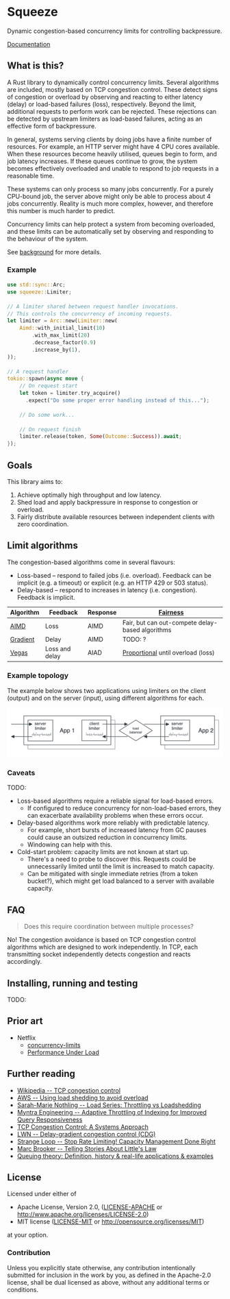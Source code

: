 # Squeeze

Dynamic congestion-based concurrency limits for controlling backpressure.

[Documentation](./docs/index.md)

## What is this?

A Rust library to dynamically control concurrency limits. Several algorithms are included, mostly based on TCP congestion control. These detect signs of congestion or overload by observing and reacting to either latency (delay) or load-based failures (loss), respectively. Beyond the limit, additional requests to perform work can be rejected. These rejections can be detected by upstream limiters as load-based failures, acting as an effective form of backpressure.

In general, systems serving clients by doing jobs have a finite number of resources. For example, an HTTP server might have 4 CPU cores available. When these resources become heavily utilised, queues begin to form, and job latency increases. If these queues continue to grow, the system becomes effectively overloaded and unable to respond to job requests in a reasonable time.

These systems can only process so many jobs concurrently. For a purely CPU-bound job, the server above might only be able to process about 4 jobs concurrently. Reality is much more complex, however, and therefore this number is much harder to predict.

Concurrency limits can help protect a system from becoming overloaded, and these limits can be automatically set by observing and responding to the behaviour of the system.

See [background](./docs/background.md) for more details.

### Example

```rust
use std::sync::Arc;
use squeeze::Limiter;

// A limiter shared between request handler invocations.
// This controls the concurrency of incoming requests.
let limiter = Arc::new(Limiter::new(
    Aimd::with_initial_limit(10)
        .with_max_limit(20)
        .decrease_factor(0.9)
        .increase_by(1),
));

// A request handler
tokio::spawn(async move {
    // On request start
    let token = limiter.try_acquire()
      .expect("Do some proper error handling instead of this...");

    // Do some work...

    // On request finish
    limiter.release(token, Some(Outcome::Success)).await;
});
```

## Goals

This library aims to:

1. Achieve optimally high throughput and low latency.
2. Shed load and apply backpressure in response to congestion or overload.
3. Fairly distribute available resources between independent clients with zero coordination.

## Limit algorithms

The congestion-based algorithms come in several flavours:

- Loss-based – respond to failed jobs (i.e. overload). Feedback can be implicit (e.g. a timeout) or explicit (e.g. an HTTP 429 or 503 status).
- Delay-based – respond to increases in latency (i.e. congestion). Feedback is implicit.

| Algorithm                         | Feedback       | Response | [Fairness](https://en.wikipedia.org/wiki/Fairness_measure)                                       |
|-----------------------------------|----------------|----------|--------------------------------------------------------------------------------------------------|
| [AIMD](src/limit/aimd.rs)         | Loss           | AIMD     | Fair, but can out-compete delay-based algorithms                                                 |
| [Gradient](src/limit/gradient.rs) | Delay          | AIMD     | TODO: ?                                                                                          |
| [Vegas](src/limit/vegas.rs)       | Loss and delay | AIAD     | [Proportional](https://en.wikipedia.org/wiki/Proportional-fair_scheduling) until overload (loss) |

### Example topology

The example below shows two applications using limiters on the client (output) and on the server (input), using different algorithms for each.

![Example topology](docs/assets/example-topology.png)

### Caveats

TODO:

- Loss-based algorithms require a reliable signal for load-based errors.
  - If configured to reduce concurrency for non-load-based errors, they can exacerbate availability problems when these errors occur.
- Delay-based algorithms work more reliably with predictable latency.
  - For example, short bursts of increased latency from GC pauses could cause an outsized reduction in concurrency limits.
  - Windowing can help with this.
- Cold-start problem: capacity limits are not known at start up.
  - There's a need to probe to discover this. Requests could be unnecessarily limited until the limit is increased to match capacity.
  - Can be mitigated with single immediate retries (from a token bucket?), which might get load balanced to a server with available capacity.

## FAQ

> Does this require coordination between multiple processes?

No! The congestion avoidance is based on TCP congestion control algorithms which are designed to work independently. In TCP, each transmitting socket independently detects congestion and reacts accordingly.

## Installing, running and testing

TODO:

## Prior art

- Netflix
  - [concurrency-limits](https://github.com/Netflix/concurrency-limits)
  - [Performance Under Load](https://netflixtechblog.medium.com/performance-under-load-3e6fa9a60581)

## Further reading

- [Wikipedia -- TCP congestion control](https://en.wikipedia.org/wiki/TCP_congestion_control)
- [AWS -- Using load shedding to avoid overload](https://aws.amazon.com/builders-library/using-load-shedding-to-avoid-overload/)
- [Sarah-Marie Nothling -- Load Series: Throttling vs Loadshedding](https://sarahnothling.wordpress.com/2019/05/12/load-series-throttling-vs-loadshedding/)
- [Myntra Engineering -- Adaptive Throttling of Indexing for Improved Query Responsiveness](https://medium.com/myntra-engineering/adaptive-throttling-of-indexing-for-improved-query-responsiveness-b3ac949e76c9)
- [TCP Congestion Control: A Systems Approach](https://tcpcc.systemsapproach.org/index.html)
- [LWN -- Delay-gradient congestion control (CDG)](https://lwn.net/Articles/645115/)
- [Strange Loop -- Stop Rate Limiting! Capacity Management Done Right](https://www.youtube.com/watch?v=m64SWl9bfvk)
- [Marc Brooker -- Telling Stories About Little's Law](https://brooker.co.za/blog/2018/06/20/littles-law.html)
- [Queuing theory: Definition, history & real-life applications & examples](https://queue-it.com/blog/queuing-theory/)

## License

Licensed under either of

- Apache License, Version 2.0, ([LICENSE-APACHE](LICENSE-APACHE) or <http://www.apache.org/licenses/LICENSE-2.0>)
- MIT license ([LICENSE-MIT](LICENSE-MIT) or <http://opensource.org/licenses/MIT>)

at your option.

### Contribution

Unless you explicitly state otherwise, any contribution intentionally submitted for inclusion in the work by you, as defined in the Apache-2.0 license, shall be dual licensed as above, without any additional terms or conditions.
